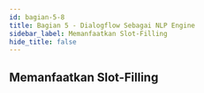 ```yaml
---
id: bagian-5-8
title: Bagian 5 - Dialogflow Sebagai NLP Engine
sidebar_label: Memanfaatkan Slot-Filling
hide_title: false
---
```

## Memanfaatkan Slot-Filling
